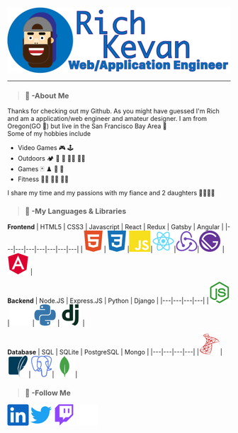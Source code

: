 <img src="./media/avatar.png" width="800">

---
> ### :information_desk_person: -About Me
Thanks for checking out my Github. As you might have guessed I'm Rich and am a application/web engineer and amateur designer. I am from Oregon(GO :duck:) but live in the San Francisco Bay Area :bridge_at_night:  
Some of my hobbies include  
- Video Games :video_game: :joystick:  
- Outdoors :camping: :diving_mask: :flying_disc: :climbing_man: :rowing_man:  
- Games :black_joker: :chess_pawn: :game_die: :jigsaw:
- Fitness :weight_lifting_man: :lotus_position_man: :running_man:

I share my time and my passions with my fiance and 2 daughters :family_man_woman_girl_girl:

> ### :wrench: -My Languages & Libraries

**Frontend**
| HTML5 | CSS3 | Javascript | React | Redux | Gatsby | Angular |
|---|---|---|---|---|---|---|
|<img src="./media/html5.svg" width="48">|<img src="./media/css3.svg" width="48">|<img src="./media/javascript.svg" width="48">|<img src="./media/react.svg" width="48">|<img src="./media/redux.svg" width="48">|<img src="./media/gatsby.svg" width=48> |<img src="./media/angular.svg" width=48> |

**Backend**
| Node.JS | Express.JS  | Python | Django |
|---|---|---|---|
|<img src="./media/nodedotjs.svg" width="48">   |<img src="./media/express.svg" width="48">   |<img src="./media/python.svg" width="48">   |<img src="./media/django.svg" width="48">   |  

**Database**
| SQL | SQLite | PostgreSQL | Mongo |
|---|---|---|---|
|<img src="./media/microsoftsqlserver.svg" width="48">|<img src="./media/sqlite.svg" width="48">|<img src="./media/postgresql.svg" width="48">|<img src="./media/mongodb.svg" width="48">|

> ### :newspaper: -Follow Me
[<img src="./media/linkedin.svg" width="48">](https://www.linkedin.com/in/rich-kevan/)
[<img src="./media/twitter.svg" width="48">](https://twitter.com/intent/follow?screen_name=richkevan)
[<img src="./media/twitch.svg" width="48">](https://www.twitch.tv/richkevan)
[<img src="./media/devdotto.svg" width="48">](https://dev.to/richkevan)


